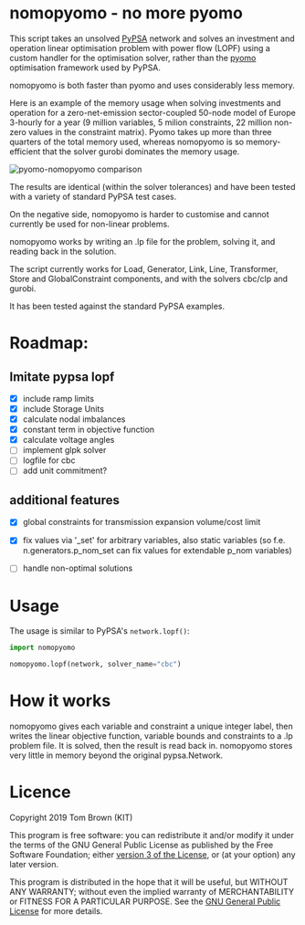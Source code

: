 
# nomopyomo - no more pyomo

This script takes an unsolved [PyPSA](https://github.com/PyPSA/PyPSA)
network and solves an investment and operation linear optimisation
problem with power flow (LOPF) using a custom handler for the
optimisation solver, rather than the [pyomo](http://www.pyomo.org)
optimisation framework used by PyPSA.

nomopyomo is both faster than pyomo and uses considerably less
memory.

Here is an example of the memory usage when solving investments and
operation for a zero-net-emission sector-coupled 50-node model of
Europe 3-hourly for a year (9 million variables, 5 milion constraints,
22 million non-zero values in the constraint matrix). Pyomo takes up
more than three quarters of the total memory used, whereas nomopyomo
is so memory-efficient that the solver gurobi dominates the memory
usage.

![pyomo-nomopyomo comparison](https://www.nworbmot.org/pyomo-versus-nomopyomo-190826-1500.png)

The results are identical (within the solver tolerances) and have been
tested with a variety of standard PyPSA test cases.

On the negative side, nomopyomo is harder to customise and cannot
currently be used for non-linear problems.

nomopyomo works by writing an .lp file for the problem, solving it, and
reading back in the solution.

The script currently works for Load, Generator, Link, Line,
Transformer, Store and GlobalConstraint components, and with the
solvers cbc/clp and gurobi.

It has been tested against the standard PyPSA examples.

# Roadmap:

## Imitate pypsa lopf


- [x] include ramp limits
- [x] include Storage Units
- [x] calculate nodal imbalances
- [x] constant term in objective function
- [x] calculate voltage angles
- [ ] implement glpk solver
- [ ] logfile for cbc
- [ ] add unit commitment? 

## additional features

- [x] global constraints for transmission expansion volume/cost limit
- [x] fix values via '_set' for arbitrary variables, also static variables (so f.e. n.generators.p_nom_set can fix values for extendable p_nom variables)
- [ ] handle non-optimal solutions


# Usage

The usage is similar to PyPSA's `network.lopf()`:

```python
import nomopyomo

nomopyomo.lopf(network, solver_name="cbc")
```

# How it works

nomopyomo gives each variable and constraint a unique integer label,
then writes the linear objective function, variable bounds and
constraints to a .lp problem file. It is solved, then the result is
read back in. nomopyomo stores very little in memory beyond the
original pypsa.Network.

<!-- The integer assignments are determined by an implicit ordering of the
variables and constraints. Within each group (shown below), the
variables are indexed in order by several index sets. The start and
finish integers for each group are stored in the pandas.DataFrames
`network.variable_positions` and `network.constraint_positions`.

The variables are organised into the following groups:

| group name | variables | index by |
| --- | --- | --- |
| Generator-p | generator dispatch | network.generators.index, snapshots |
| Generator-p_nom | extendable generator capacity | network.generators.index[network.generator.p_nom_extendable] |
| Link-p | link dispatch | network.links.index, snapshots |
| Link-p_nom | extendable link capacity | network.links.index[network.link.p_nom_extendable] |
| Store-p | store dispatch | network.stores.index, snapshots |
| Store-e | store state of charge | network.stores.index, snapshots |
| Store-e_nom | extendable store capacity | network.stores.index[network.store.e_nom_extendable] |
| Line-p | line dispatch | network.lines.index, snapshots |
| Line-s_nom | extendable line capacity | network.lines.index[network.line.s_nom_extendable] |
| Transformer-p | transformer dispatch | network.transformers.index, snapshots |
| Transformer-s_nom | extendable transformer capacity | network.transformers.index[network.transformer.s_nom_extendable] |



The constraints are organised into the following groups:

| group name | constraints | index by |
| --- | --- | --- |
| Generator-p_lower | dispatch limit for extendable generators | network.generators.index[network.generator.p_nom_extendable], snapshots |
| Generator-p_upper | dispatch limit for extendable generators | network.generators.index[network.generator.p_nom_extendable], snapshots |
| etc for other components | |
| Cycle | Kirchhoff Voltage Law for passive branches | cycles, snapshots |
| Store | store state of charge consistency | network.stores.index, snapshots |
| nodal_balance | energy conservation at each bus | network.buses.index, snapshots |
| global_constraints | constraints on e.g. CO2 emissions | network.global_constraints.index | -->

# Licence


Copyright 2019 Tom Brown (KIT)

This program is free software: you can redistribute it and/or modify
it under the terms of the GNU General Public License as published by
the Free Software Foundation; either [version 3 of the
License](./LICENSE.txt), or (at your option) any later version.

This program is distributed in the hope that it will be useful, but
WITHOUT ANY WARRANTY; without even the implied warranty of
MERCHANTABILITY or FITNESS FOR A PARTICULAR PURPOSE.  See the [GNU
General Public License](./LICENSE.txt) for more details.
